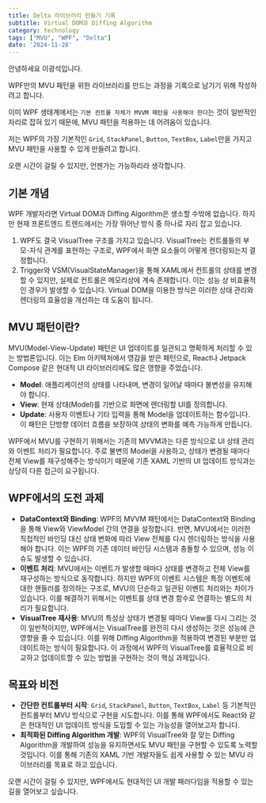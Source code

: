 ```yaml
---
title: Delta 라이브러리 만들기 기록
subtitle: Virtual DOM과 Diffing Algorithm
category: technology
tags: ["MVU", "WPF", "Delta"]
date: '2024-11-28'
---
```

안녕하세요 이광석입니다.

WPF만의 MVU 패턴을 위한 라이브러리를 만드는 과정을 기록으로 남기기 위해 작성하려고 합니다.

이미 WPF 생태계에서는 `기본 컨트롤 자체가 MVVM 패턴을 사용해야 한다`는 것이 일반적인 자리로 잡혀 있기 때문에, MVU 패턴을 적용하는 데 어려움이 있습니다.

저는 WPF의 가장 기본적인 `Grid`, `StackPanel`, `Button`, `TextBox`, `Label`만을 가지고 MVU 패턴을 사용할 수 있게 만들려고 합니다.

오랜 시간이 걸릴 수 있지만, 언젠가는 가능하리라 생각합니다.

## 기본 개념

WPF 개발자라면 Virtual DOM과 Diffing Algorithm은 생소할 수밖에 없습니다. 하지만 현재 프론트엔드 트렌드에서는 가장 뛰어난 방식 중 하나로 자리 잡고 있습니다.

1. WPF도 결국 VisualTree 구조를 가지고 있습니다. VisualTree는 컨트롤들의 부모-자식 관계를 표현하는 구조로, WPF에서 화면 요소들이 어떻게 렌더링되는지 결정합니다.
2. Trigger와 VSM(VisualStateManager)을 통해 XAML에서 컨트롤의 상태를 변경할 수 있지만, 실제로 컨트롤은 메모리상에 계속 존재합니다. 이는 성능 상 비효율적인 경우가 발생할 수 있습니다. Virtual DOM을 이용한 방식은 이러한 상태 관리와 렌더링의 효율성을 개선하는 데 도움이 됩니다.

## MVU 패턴이란?

MVU(Model-View-Update) 패턴은 UI 업데이트를 일관되고 명확하게 처리할 수 있는 방법론입니다. 이는 Elm 아키텍처에서 영감을 받은 패턴으로, React나 Jetpack Compose 같은 현대적 UI 라이브러리에도 많은 영향을 주었습니다.

- **Model**: 애플리케이션의 상태를 나타내며, 변경이 일어날 때마다 불변성을 유지해야 합니다.
- **View**: 현재 상태(Model)를 기반으로 화면에 렌더링할 UI를 정의합니다.
- **Update**: 사용자 이벤트나 기타 입력을 통해 Model을 업데이트하는 함수입니다. 이 패턴은 단방향 데이터 흐름을 보장하여 상태의 변화를 예측 가능하게 만듭니다.

WPF에서 MVU를 구현하기 위해서는 기존의 MVVM과는 다른 방식으로 UI 상태 관리와 이벤트 처리가 필요합니다. 주로 불변의 Model을 사용하고, 상태가 변경될 때마다 전체 View를 재구성해주는 방식이기 때문에 기존 XAML 기반의 UI 업데이트 방식과는 상당히 다른 접근이 요구됩니다.

## WPF에서의 도전 과제

- **DataContext와 Binding**: WPF의 MVVM 패턴에서는 DataContext와 Binding을 통해 View와 ViewModel 간의 연결을 설정합니다. 반면, MVU에서는 이러한 직접적인 바인딩 대신 상태 변화에 따라 View 전체를 다시 렌더링하는 방식을 사용해야 합니다. 이는 WPF의 기존 데이터 바인딩 시스템과 충돌할 수 있으며, 성능 이슈도 발생할 수 있습니다.
- **이벤트 처리**: MVU에서는 이벤트가 발생할 때마다 상태를 변경하고 전체 View를 재구성하는 방식으로 동작합니다. 하지만 WPF의 이벤트 시스템은 특정 이벤트에 대한 핸들러를 정의하는 구조로, MVU의 단순하고 일관된 이벤트 처리와는 차이가 있습니다. 이를 해결하기 위해서는 이벤트를 상태 변경 함수로 연결하는 별도의 처리가 필요합니다.
- **VisualTree 재사용**: MVU의 특성상 상태가 변경될 때마다 View를 다시 그리는 것이 일반적이지만, WPF에서는 VisualTree를 완전히 다시 생성하는 것은 성능에 큰 영향을 줄 수 있습니다. 이를 위해 Diffing Algorithm을 적용하여 변경된 부분만 업데이트하는 방식이 필요합니다. 이 과정에서 WPF의 VisualTree를 효율적으로 비교하고 업데이트할 수 있는 방법을 구현하는 것이 핵심 과제입니다.

## 목표와 비전

- **간단한 컨트롤부터 시작**: `Grid`, `StackPanel`, `Button`, `TextBox`, `Label` 등 기본적인 컨트롤부터 MVU 방식으로 구현을 시도합니다. 이를 통해 WPF에서도 React와 같은 현대적인 UI 업데이트 방식을 도입할 수 있는 가능성을 열어보고자 합니다.
- **최적화된 Diffing Algorithm 개발**: WPF의 VisualTree와 잘 맞는 Diffing Algorithm을 개발하여 성능을 유지하면서도 MVU 패턴을 구현할 수 있도록 노력할 것입니다. 이를 통해 기존의 XAML 기반 개발자들도 쉽게 사용할 수 있는 MVU 라이브러리를 목표로 하고 있습니다.

오랜 시간이 걸릴 수 있지만, WPF에서도 현대적인 UI 개발 패러다임을 적용할 수 있는 길을 열어보고 싶습니다.